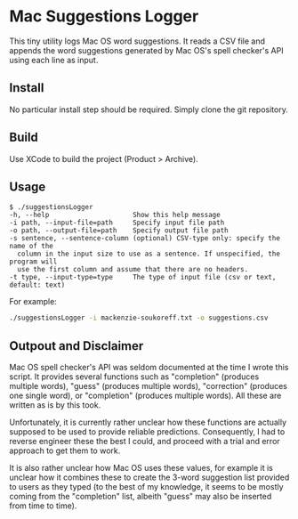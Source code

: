# Mac Suggestions Logger

This tiny utility logs Mac OS word suggestions. It reads a CSV file and appends the word suggestions generated by Mac OS's spell checker's API using each line as input.


## Install

No particular install step should be required. Simply clone the git repository.


## Build

Use XCode to build the project (Product > Archive).

## Usage

```
$ ./suggestionsLogger
-h, --help                     Show this help message
-i path, --input-file=path     Specify input file path
-o path, --output-file=path    Specify output file path
-s sentence, --sentence-column (optional) CSV-type only: specify the name of the
  column in the input size to use as a sentence. If unspecified, the program will
  use the first column and assume that there are no headers.
-t type, --input-type=type     The type of input file (csv or text, default: text)
```

For example:

```sh
./suggestionsLogger -i mackenzie-soukoreff.txt -o suggestions.csv
```

## Outpout and Disclaimer

Mac OS spell checker's API was seldom documented at the time I wrote this script. It provides several functions such as "completion" (produces multiple words), "guess" (produces multiple words), "correction" (produces one single word), or "completion" (produces multiple words).
All these are written as is by this took.

Unfortunately, it is currently rather unclear how these functions are actually supposed to be used to provide reliable predictions. Consequently, I had to reverse engineer these the best I could, and proceed with a trial and error approach to get them to work.

It is also rather unclear how Mac OS uses these values, for example it is unclear how it combines these to create the 3-word suggestion list provided to users as they typed (to the best of my knowledge, it seems to be mostly coming from the "completion" list, albeith "guess" may also be inserted from time to time).
